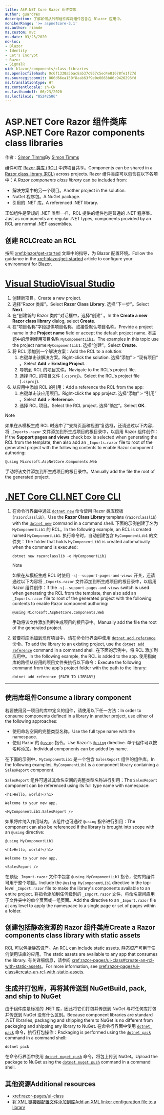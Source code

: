 ```yaml
---
title: ASP.NET Core Razor 组件类库
author: guardrex
description: 了解如何从外部组件库将组件包含在 Blazor 应用中。
monikerRange: '>= aspnetcore-3.1'
ms.author: riande
ms.custom: mvc
ms.date: 03/23/2020
no-loc:
- Blazor
- Identity
- Let's Encrypt
- Razor
- SignalR
uid: blazor/components/class-libraries
ms.openlocfilehash: 0c6f1330a5bac8ab37c957c5ed4e81678fe1f27d
ms.sourcegitcommit: 066d66ea150f8aab63f9e0e0668b06c9426296fd
ms.translationtype: HT
ms.contentlocale: zh-CN
ms.lasthandoff: 06/23/2020
ms.locfileid: "85242506"
---
```

# <a name="aspnet-core-razor-components-class-libraries"></a><span data-ttu-id="d30fc-103">ASP.NET Core Razor 组件类库</span><span class="sxs-lookup"><span data-stu-id="d30fc-103">ASP.NET Core Razor components class libraries</span></span>

<span data-ttu-id="d30fc-104">作者：[Simon Timms](https://github.com/stimms)</span><span class="sxs-lookup"><span data-stu-id="d30fc-104">By [Simon Timms](https://github.com/stimms)</span></span>

<span data-ttu-id="d30fc-105">组件可在 [Razor 类库 (RCL)](xref:razor-pages/ui-class) 中跨项目共享。</span><span class="sxs-lookup"><span data-stu-id="d30fc-105">Components can be shared in a [Razor class library (RCL)](xref:razor-pages/ui-class) across projects.</span></span> <span data-ttu-id="d30fc-106">Razor 组件类库可以包含在以下各项中：</span><span class="sxs-lookup"><span data-stu-id="d30fc-106">A *Razor components class library* can be included from:</span></span>

* <span data-ttu-id="d30fc-107">解决方案中的另一个项目。</span><span class="sxs-lookup"><span data-stu-id="d30fc-107">Another project in the solution.</span></span>
* <span data-ttu-id="d30fc-108">NuGet 程序包。</span><span class="sxs-lookup"><span data-stu-id="d30fc-108">A NuGet package.</span></span>
* <span data-ttu-id="d30fc-109">引用的 .NET 库。</span><span class="sxs-lookup"><span data-stu-id="d30fc-109">A referenced .NET library.</span></span>

<span data-ttu-id="d30fc-110">正如组件是常规的 .NET 类型一样，RCL 提供的组件也是普通的 .NET 程序集。</span><span class="sxs-lookup"><span data-stu-id="d30fc-110">Just as components are regular .NET types, components provided by an RCL are normal .NET assemblies.</span></span>

## <a name="create-an-rcl"></a><span data-ttu-id="d30fc-111">创建 RCL</span><span class="sxs-lookup"><span data-stu-id="d30fc-111">Create an RCL</span></span>

<span data-ttu-id="d30fc-112">按照 <xref:blazor/get-started> 文章中的指导，为 Blazor 配置环境。</span><span class="sxs-lookup"><span data-stu-id="d30fc-112">Follow the guidance in the <xref:blazor/get-started> article to configure your environment for Blazor.</span></span>

# <a name="visual-studio"></a>[<span data-ttu-id="d30fc-113">Visual Studio</span><span class="sxs-lookup"><span data-stu-id="d30fc-113">Visual Studio</span></span>](#tab/visual-studio)

1. <span data-ttu-id="d30fc-114">创建新项目。</span><span class="sxs-lookup"><span data-stu-id="d30fc-114">Create a new project.</span></span>
1. <span data-ttu-id="d30fc-115">选择“Razor 类库”。</span><span class="sxs-lookup"><span data-stu-id="d30fc-115">Select **Razor Class Library**.</span></span> <span data-ttu-id="d30fc-116">选择“下一步”。</span><span class="sxs-lookup"><span data-stu-id="d30fc-116">Select **Next**.</span></span>
1. <span data-ttu-id="d30fc-117">在“创建新的 Razor 类库”对话框中，选择“创建” 。</span><span class="sxs-lookup"><span data-stu-id="d30fc-117">In the **Create a new Razor class library** dialog, select **Create**.</span></span>
1. <span data-ttu-id="d30fc-118">在“项目名称”字段提供项目名称，或接受默认项目名称。</span><span class="sxs-lookup"><span data-stu-id="d30fc-118">Provide a project name in the **Project name** field or accept the default project name.</span></span> <span data-ttu-id="d30fc-119">本主题中的示例使用项目名称 `MyComponentLib1`。</span><span class="sxs-lookup"><span data-stu-id="d30fc-119">The examples in this topic use the project name `MyComponentLib1`.</span></span> <span data-ttu-id="d30fc-120">选择“创建”。</span><span class="sxs-lookup"><span data-stu-id="d30fc-120">Select **Create**.</span></span>
1. <span data-ttu-id="d30fc-121">将 RCL 添加到一个解决方案：</span><span class="sxs-lookup"><span data-stu-id="d30fc-121">Add the RCL to a solution:</span></span>
   1. <span data-ttu-id="d30fc-122">右键单击该解决方案。</span><span class="sxs-lookup"><span data-stu-id="d30fc-122">Right-click the solution.</span></span> <span data-ttu-id="d30fc-123">选择“添加” > “现有项目” 。</span><span class="sxs-lookup"><span data-stu-id="d30fc-123">Select **Add** > **Existing Project**.</span></span>
   1. <span data-ttu-id="d30fc-124">导航到 RCL 的项目文件。</span><span class="sxs-lookup"><span data-stu-id="d30fc-124">Navigate to the RCL's project file.</span></span>
   1. <span data-ttu-id="d30fc-125">选择 RCL 的项目文件 (`.csproj`)。</span><span class="sxs-lookup"><span data-stu-id="d30fc-125">Select the RCL's project file (`.csproj`).</span></span>
1. <span data-ttu-id="d30fc-126">从应用中添加 RCL 的引用：</span><span class="sxs-lookup"><span data-stu-id="d30fc-126">Add a reference the RCL from the app:</span></span>
   1. <span data-ttu-id="d30fc-127">右键单击该应用项目。</span><span class="sxs-lookup"><span data-stu-id="d30fc-127">Right-click the app project.</span></span> <span data-ttu-id="d30fc-128">选择“添加” > “引用” 。</span><span class="sxs-lookup"><span data-stu-id="d30fc-128">Select **Add** > **Reference**.</span></span>
   1. <span data-ttu-id="d30fc-129">选择 RCL 项目。</span><span class="sxs-lookup"><span data-stu-id="d30fc-129">Select the RCL project.</span></span> <span data-ttu-id="d30fc-130">选择“确定”。</span><span class="sxs-lookup"><span data-stu-id="d30fc-130">Select **OK**.</span></span>

> [!NOTE]
> <span data-ttu-id="d30fc-131">如果在从模板生成 RCL 时选中了“支持页面和视图”复选框，还请通过以下内容，将 `_Imports.razor` 文件添加到所生成项目的根目录中，以启用 Razor 组件创作：</span><span class="sxs-lookup"><span data-stu-id="d30fc-131">If the **Support pages and views** check box is selected when generating the RCL from the template, then also add an `_Imports.razor` file to root of the generated project with the following contents to enable Razor component authoring:</span></span>
>
> ```razor
> @using Microsoft.AspNetCore.Components.Web
> ```
>
> <span data-ttu-id="d30fc-132">手动将该文件添加到所生成项目的根目录中。</span><span class="sxs-lookup"><span data-stu-id="d30fc-132">Manually add the file the root of the generated project.</span></span>

# <a name="net-core-cli"></a>[<span data-ttu-id="d30fc-133">.NET Core CLI</span><span class="sxs-lookup"><span data-stu-id="d30fc-133">.NET Core CLI</span></span>](#tab/netcore-cli)

1. <span data-ttu-id="d30fc-134">在命令行界面中通过 [`dotnet new`](/dotnet/core/tools/dotnet-new) 命令使用 Razor 类库模板 (`razorclasslib`)。</span><span class="sxs-lookup"><span data-stu-id="d30fc-134">Use the **Razor Class Library** template (`razorclasslib`) with the [`dotnet new`](/dotnet/core/tools/dotnet-new) command in a command shell.</span></span> <span data-ttu-id="d30fc-135">下面的示例创建了名为 `MyComponentLib1` 的 RCL。</span><span class="sxs-lookup"><span data-stu-id="d30fc-135">In the following example, an RCL is created named `MyComponentLib1`.</span></span> <span data-ttu-id="d30fc-136">执行命令时，自动创建包含 `MyComponentLib1` 的文件夹：</span><span class="sxs-lookup"><span data-stu-id="d30fc-136">The folder that holds `MyComponentLib1` is created automatically when the command is executed:</span></span>

   ```dotnetcli
   dotnet new razorclasslib -o MyComponentLib1
   ```

   > [!NOTE]
   > <span data-ttu-id="d30fc-137">如果在从模板生成 RCL 时使用 `-s|--support-pages-and-views` 开关，还请通过以下内容将 `_Imports.razor` 文件添加到所生成项目的根目录中，以启用 Razor 组件创作：</span><span class="sxs-lookup"><span data-stu-id="d30fc-137">If the `-s|--support-pages-and-views` switch is used when generating the RCL from the template, then also add an `_Imports.razor` file to root of the generated project with the following contents to enable Razor component authoring:</span></span>
   >
   > ```razor
   > @using Microsoft.AspNetCore.Components.Web
   > ```
   >
   > <span data-ttu-id="d30fc-138">手动将该文件添加到所生成项目的根目录中。</span><span class="sxs-lookup"><span data-stu-id="d30fc-138">Manually add the file the root of the generated project.</span></span>

1. <span data-ttu-id="d30fc-139">若要将库添加到现有项目中，请在命令行界面中使用 [`dotnet add reference`](/dotnet/core/tools/dotnet-add-reference) 命令。</span><span class="sxs-lookup"><span data-stu-id="d30fc-139">To add the library to an existing project, use the [`dotnet add reference`](/dotnet/core/tools/dotnet-add-reference) command in a command shell.</span></span> <span data-ttu-id="d30fc-140">在下面的示例中，将 RCL 添加到应用中。</span><span class="sxs-lookup"><span data-stu-id="d30fc-140">In the following example, the RCL is added to the app.</span></span> <span data-ttu-id="d30fc-141">使用指向库的路径从应用的项目文件夹执行以下命令：</span><span class="sxs-lookup"><span data-stu-id="d30fc-141">Execute the following command from the app's project folder with the path to the library:</span></span>

   ```dotnetcli
   dotnet add reference {PATH TO LIBRARY}
   ```

---

## <a name="consume-a-library-component"></a><span data-ttu-id="d30fc-142">使用库组件</span><span class="sxs-lookup"><span data-stu-id="d30fc-142">Consume a library component</span></span>

<span data-ttu-id="d30fc-143">若要使用另一项目的库中定义的组件，请使用以下任一方法：</span><span class="sxs-lookup"><span data-stu-id="d30fc-143">In order to consume components defined in a library in another project, use either of the following approaches:</span></span>

* <span data-ttu-id="d30fc-144">使用命名空间的完整类型名称。</span><span class="sxs-lookup"><span data-stu-id="d30fc-144">Use the full type name with the namespace.</span></span>
* <span data-ttu-id="d30fc-145">使用 Razor 的 [`@using`](xref:mvc/views/razor#using) 指令。</span><span class="sxs-lookup"><span data-stu-id="d30fc-145">Use Razor's [`@using`](xref:mvc/views/razor#using) directive.</span></span> <span data-ttu-id="d30fc-146">单个组件可以按名称添加。</span><span class="sxs-lookup"><span data-stu-id="d30fc-146">Individual components can be added by name.</span></span>

<span data-ttu-id="d30fc-147">在下面的示例中，`MyComponentLib1` 是一个包含 `SalesReport` 组件的组件库。</span><span class="sxs-lookup"><span data-stu-id="d30fc-147">In the following examples, `MyComponentLib1` is a component library containing a `SalesReport` component.</span></span>

<span data-ttu-id="d30fc-148">`SalesReport` 组件可通过其命名空间的完整类型名称进行引用：</span><span class="sxs-lookup"><span data-stu-id="d30fc-148">The `SalesReport` component can be referenced using its full type name with namespace:</span></span>

```razor
<h1>Hello, world!</h1>

Welcome to your new app.

<MyComponentLib1.SalesReport />
```

<span data-ttu-id="d30fc-149">如果将库纳入作用域内，该组件也可通过 `@using` 指令进行引用：</span><span class="sxs-lookup"><span data-stu-id="d30fc-149">The component can also be referenced if the library is brought into scope with an `@using` directive:</span></span>

```razor
@using MyComponentLib1

<h1>Hello, world!</h1>

Welcome to your new app.

<SalesReport />
```

<span data-ttu-id="d30fc-150">在顶级 `_Import.razor` 文件中包含 `@using MyComponentLib1` 指令，使库的组件可用于整个项目。</span><span class="sxs-lookup"><span data-stu-id="d30fc-150">Include the `@using MyComponentLib1` directive in the top-level `_Import.razor` file to make the library's components available to an entire project.</span></span> <span data-ttu-id="d30fc-151">将指令添加到任何级别的 `_Import.razor` 文件，将命名空间应用于文件夹中的单个页面或一组页面。</span><span class="sxs-lookup"><span data-stu-id="d30fc-151">Add the directive to an `_Import.razor` file at any level to apply the namespace to a single page or set of pages within a folder.</span></span>

## <a name="create-a-razor-components-class-library-with-static-assets"></a><span data-ttu-id="d30fc-152">创建包括静态资源的 Razor 组件类库</span><span class="sxs-lookup"><span data-stu-id="d30fc-152">Create a Razor components class library with static assets</span></span>

<span data-ttu-id="d30fc-153">RCL 可以包括静态资产。</span><span class="sxs-lookup"><span data-stu-id="d30fc-153">An RCL can include static assets.</span></span> <span data-ttu-id="d30fc-154">静态资产可用于任何使用该库的应用。</span><span class="sxs-lookup"><span data-stu-id="d30fc-154">The static assets are available to any app that consumes the library.</span></span> <span data-ttu-id="d30fc-155">有关详细信息，请参阅 <xref:razor-pages/ui-class#create-an-rcl-with-static-assets>。</span><span class="sxs-lookup"><span data-stu-id="d30fc-155">For more information, see <xref:razor-pages/ui-class#create-an-rcl-with-static-assets>.</span></span>

## <a name="build-pack-and-ship-to-nuget"></a><span data-ttu-id="d30fc-156">生成并打包库，再将其传送到 NuGet</span><span class="sxs-lookup"><span data-stu-id="d30fc-156">Build, pack, and ship to NuGet</span></span>

<span data-ttu-id="d30fc-157">由于组件库是标准的 .NET 库，因此将它们打包并传送到 NuGet 与将任何库打包并传送到 NuGet 没有什么区别。</span><span class="sxs-lookup"><span data-stu-id="d30fc-157">Because component libraries are standard .NET libraries, packaging and shipping them to NuGet is no different from packaging and shipping any library to NuGet.</span></span> <span data-ttu-id="d30fc-158">在命令行界面中使用 [`dotnet pack`](/dotnet/core/tools/dotnet-pack) 命令，执行打包操作：</span><span class="sxs-lookup"><span data-stu-id="d30fc-158">Packaging is performed using the [`dotnet pack`](/dotnet/core/tools/dotnet-pack) command in a command shell:</span></span>

```dotnetcli
dotnet pack
```

<span data-ttu-id="d30fc-159">在命令行界面中使用 [`dotnet nuget push`](/dotnet/core/tools/dotnet-nuget-push) 命令，将包上传到 NuGet。</span><span class="sxs-lookup"><span data-stu-id="d30fc-159">Upload the package to NuGet using the [`dotnet nuget push`](/dotnet/core/tools/dotnet-nuget-push) command in a command shell.</span></span>

## <a name="additional-resources"></a><span data-ttu-id="d30fc-160">其他资源</span><span class="sxs-lookup"><span data-stu-id="d30fc-160">Additional resources</span></span>

* <xref:razor-pages/ui-class>
* [<span data-ttu-id="d30fc-161">将 XML 链接器配置文件添加到库</span><span class="sxs-lookup"><span data-stu-id="d30fc-161">Add an XML linker configuration file to a library</span></span>](xref:blazor/host-and-deploy/configure-linker#add-an-xml-linker-configuration-file-to-a-library)
